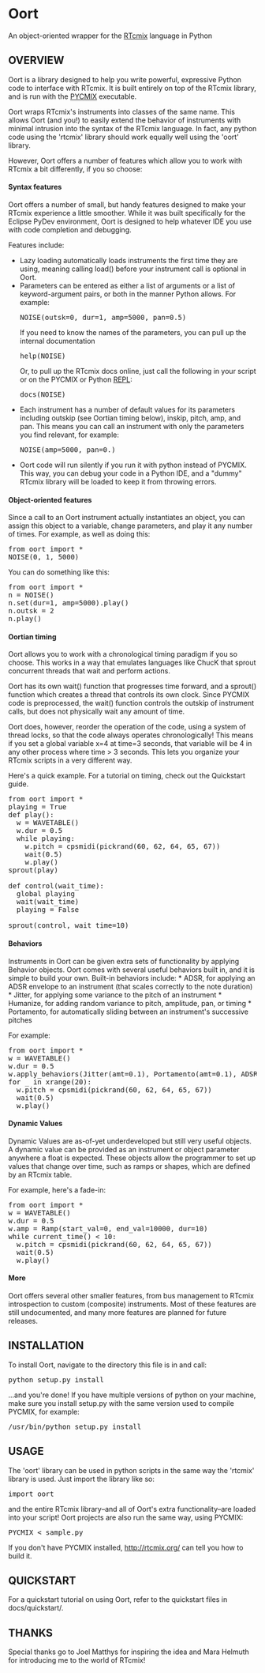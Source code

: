 Oort
====

An object-oriented wrapper for the [RTcmix](http://rtcmix.org/) language in Python

OVERVIEW
------
Oort is a library designed to help you write powerful, expressive Python code to interface with RTcmix.  It is built entirely on top of the RTcmix library, and is run with the [PYCMIX](http://music.columbia.edu/cmc/RTcmix/use/python.html) executable.

Oort wraps RTcmix's instruments into classes of the same name.  This allows Oort (and you!) to easily extend the behavior of instruments with minimal intrusion into the syntax of the RTcmix language.  In fact, any python code using the 'rtcmix' library should work equally well using the 'oort' library.

However, Oort offers a number of features which allow you to work with RTcmix a bit differently, if you so choose:

<h4>Syntax features</h4>
Oort offers a number of small, but handy features designed to make your RTcmix experience a little smoother.  While it was built specifically for the Eclipse PyDev environment, Oort is designed to help whatever IDE you use with code completion and debugging.

Features include:
* Lazy loading automatically loads instruments the first time they are using, meaning calling load() before your instrument call is optional in Oort.
* Parameters can be entered as either a list of arguments or a list of keyword-argument pairs, or both in the manner Python allows.  For example:
  <pre>NOISE(outsk=0, dur=1, amp=5000, pan=0.5)</pre>
  If you need to know the names of the parameters, you can pull up the internal documentation
  <pre>help(NOISE)</pre>
  Or, to pull up the RTcmix docs online, just call the following in your script or on the PYCMIX or Python [REPL](http://en.wikipedia.org/wiki/Read%E2%80%93eval%E2%80%93print_loop):
  <pre>docs(NOISE)</pre>
* Each instrument has a number of default values for its parameters including outskip (see Oortian timing below), inskip, pitch, amp, and pan.  This means you can call an instrument with only the parameters you find relevant, for example:
  <pre>NOISE(amp=5000, pan=0.)</pre>
* Oort code will run silently if you run it with python instead of PYCMIX.  This way, you can debug your code in a Python IDE, and a "dummy" RTcmix library will be loaded to keep it from throwing errors.

<h4>Object-oriented features</h4>
Since a call to an Oort instrument actually instantiates an object, you can assign this object to a variable, change parameters, and play it any number of times.  For example, as well as doing this:
<pre>from oort import *
NOISE(0, 1, 5000)</pre>
You can do something like this:
<pre>
from oort import *
n = NOISE()
n.set(dur=1, amp=5000).play()
n.outsk = 2
n.play()
</pre>

<h4>Oortian timing</h4>
Oort allows you to work with a chronological timing paradigm if you so choose.  This works in a way that emulates languages like ChucK that sprout concurrent threads that wait and perform actions.

Oort has its own wait() function that progresses time forward, and a sprout() function which creates a thread that controls its own clock. Since PYCMIX code is preprocessed, the wait() function controls the outskip of instrument calls, but does not physically wait any amount of time.

Oort does, however, reorder the operation of the code, using a system of thread locks, so that the code always operates chronologically!  This means if you set a global variable x=4 at time=3 seconds, that variable will be 4 in any other process where time > 3 seconds.  This lets you organize your RTcmix scripts in a very different way.

Here's a quick example.  For a tutorial on timing, check out the Quickstart guide.
<pre>
from oort import *
playing = True
def play():
  w = WAVETABLE()
  w.dur = 0.5
  while playing:
    w.pitch = cpsmidi(pickrand(60, 62, 64, 65, 67))
    wait(0.5)
    w.play()
sprout(play)

def control(wait_time):
  global playing
  wait(wait_time)
  playing = False

sprout(control, wait_time=10)
</pre>


<h4>Behaviors</h4>
Instruments in Oort can be given extra sets of functionality by applying Behavior objects. Oort comes with several useful behaviors built in, and it is simple to build your own.  Built-in behaviors include:
* ADSR, for applying an ADSR envelope to an instrument (that scales correctly to the note duration)
* Jitter, for applying some variance to the pitch of an instrument
* Humanize, for adding random variance to pitch, amplitude, pan, or timing
* Portamento, for automatically sliding between an instrument's successive pitches

For example:
<pre>
from oort import *
w = WAVETABLE()
w.dur = 0.5
w.apply_behaviors(Jitter(amt=0.1), Portamento(amt=0.1), ADSR(a=0.05, d=0.1, s=0.2, r=0.5))
for _ in xrange(20):
  w.pitch = cpsmidi(pickrand(60, 62, 64, 65, 67))
  wait(0.5)
  w.play()
</pre>

<h4>Dynamic Values</h4>
Dynamic Values are as-of-yet underdeveloped but still very useful objects.  A dynamic value can be provided as an instrument or object parameter anywhere a float is expected.  These objects allow the programmer to set up values that change over time, such as ramps or shapes, which are defined by an RTcmix table.

For example, here's a fade-in:
<pre>
from oort import *
w = WAVETABLE()
w.dur = 0.5
w.amp = Ramp(start_val=0, end_val=10000, dur=10)
while current_time() &lt; 10:
  w.pitch = cpsmidi(pickrand(60, 62, 64, 65, 67))
  wait(0.5)
  w.play()
</pre>

<h4>More</h4>
Oort offers several other smaller features, from bus management to RTcmix introspection to custom (composite) instruments. Most of these features are still undocumented, and many more features are planned for future releases.

INSTALLATION
------
To install Oort, navigate to the directory this file is in and call:
<pre>python setup.py install</pre>

...and you're done!  If you have multiple versions of python on your machine, make sure you install setup.py with the same version used to compile PYCMIX, for example:
<pre>/usr/bin/python setup.py install</pre>

USAGE
------
The 'oort' library can be used in python scripts in the same way the 'rtcmix' library is used.  Just import the library like so: 
<pre>import oort</pre>
and the entire RTcmix library–and all of Oort's extra functionality–are loaded into your script! Oort projects are also run the same way, using PYCMIX:
<pre>PYCMIX &lt; sample.py</pre>
If you don't have PYCMIX installed, http://rtcmix.org/ can tell you how to build it.

QUICKSTART
------
For a quickstart tutorial on using Oort, refer to the quickstart files in docs/quickstart/.

THANKS
------
Special thanks go to Joel Matthys for inspiring the idea and Mara Helmuth for introducing me to the world of RTcmix!